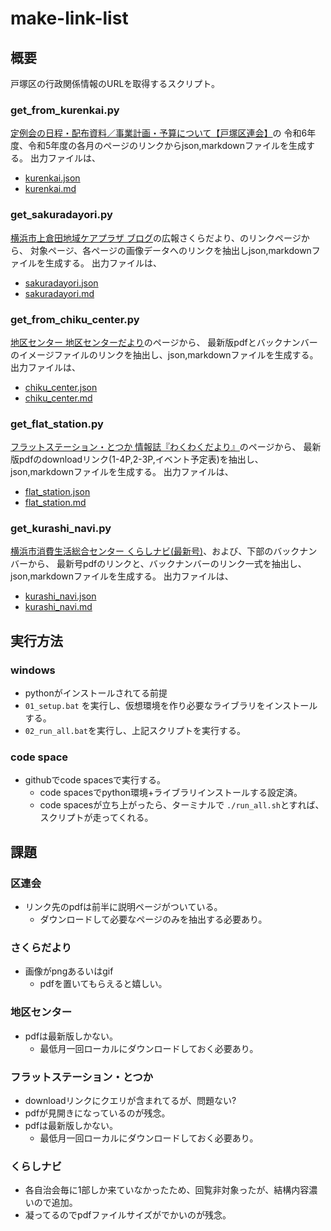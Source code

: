 # make-link-list
## 概要
戸塚区の行政関係情報のURLを取得するスクリプト。

### get_from_kurenkai.py
[定例会の日程・配布資料／事業計画・予算について【戸塚区連会】](https://rarea.events/event/97066)の
令和6年度、令和5年度の各月のページのリンクからjson,markdownファイルを生成する。
出力ファイルは、
- [kurenkai.json](https://github.com/katonobu/make-link-list/blob/main/kurenkai.json)
- [kurenkai.md](https://github.com/katonobu/make-link-list/blob/main/kurenkai.md)

### get_sakuradayori.py
[横浜市上倉田地域ケアプラザ ブログ](http://www.hirakukaicp.or.jp/kamikurata-blog)の広報さくらだより、のリンクページから、
対象ページ、各ページの画像データへのリンクを抽出しjson,markdownファイルを生成する。
出力ファイルは、
- [sakuradayori.json](https://github.com/katonobu/make-link-list/blob/main/sakuradayori.json)
- [sakuradayori.md](https://github.com/katonobu/make-link-list/blob/main/sakuradayori.md)

### get_from_chiku_center.py
[地区センター  地区センターだより](https://totsuka.chiiki-support.jp/centerdayori.html)のページから、
最新版pdfとバックナンバーのイメージファイルのリンクを抽出し、json,markdownファイルを生成する。
出力ファイルは、
- [chiku_center.json](https://github.com/katonobu/make-link-list/blob/main/chiku_center.json)
- [chiku_center.md](https://github.com/katonobu/make-link-list/blob/main/chiku_center.md)

### get_flat_station.py
[フラットステーション・とつか 情報誌『わくわくだより』](https://furatto-totsuka.com/wp/news-letter/)のページから、
最新版pdfのdownloadリンク(1-4P,2-3P,イベント予定表)を抽出し、json,markdownファイルを生成する。
出力ファイルは、
- [flat_station.json](https://github.com/katonobu/make-link-list/blob/main/flat_station.json)
- [flat_station.md](https://github.com/katonobu/make-link-list/blob/main/flat_station.md)

### get_kurashi_navi.py
[横浜市消費生活総合センター くらしナビ(最新号)](https://www.yokohama-consumer.or.jp/publish/lifenavi/index.html)、および、下部のバックナンバーから、
最新号pdfのリンクと、バックナンバーのリンク一式を抽出し、
json,markdownファイルを生成する。
出力ファイルは、
- [kurashi_navi.json](https://github.com/katonobu/make-link-list/blob/main/kurashi_navi.json)
- [kurashi_navi.md](https://github.com/katonobu/make-link-list/blob/main/kurashi_navi.md)

## 実行方法
### windows
- pythonがインストールされてる前提
- `01_setup.bat` を実行し、仮想環境を作り必要なライブラリをインストールする。
- `02_run_all.bat`を実行し、上記スクリプトを実行する。

### code space
- githubでcode spacesで実行する。
  - code spacesでpython環境+ライブラリインストールする設定済。
  - code spacesが立ち上がったら、ターミナルで `./run_all.sh`とすれば、スクリプトが走ってくれる。

## 課題
### 区連会
- リンク先のpdfは前半に説明ページがついている。
  - ダウンロードして必要なページのみを抽出する必要あり。
### さくらだより
- 画像がpngあるいはgif
  - pdfを置いてもらえると嬉しい。

### 地区センター
- pdfは最新版しかない。
  - 最低月一回ローカルにダウンロードしておく必要あり。

### フラットステーション・とつか
- downloadリンクにクエリが含まれてるが、問題ない?
- pdfが見開きになっているのが残念。
- pdfは最新版しかない。
  - 最低月一回ローカルにダウンロードしておく必要あり。

### くらしナビ
- 各自治会毎に1部しか来ていなかったため、回覧非対象ったが、結構内容濃いので追加。
- 凝ってるのでpdfファイルサイズがでかいのが残念。
